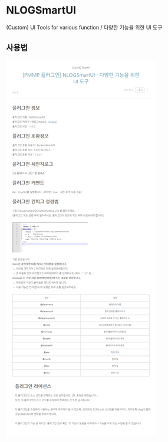 # NLOGSmartUI
(Custom) UI Tools for various function / 다양한 기능을 위한 UI 도구

## 사용법
<a href = "http://blog.naver.com/sorisem4106/221148431029" target="_black"><img src="https://github.com/NLOGPlugins/NLOGSmartUI/blob/master/%EC%BA%A1%EC%B2%98.jpg?raw=true"></a>
